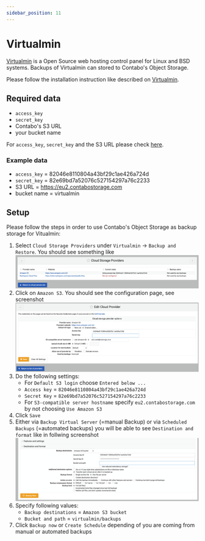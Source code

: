 ```yaml
---
sidebar_position: 11
---
```


# Virtualmin

[Virtualmin](https://www.virtualmin.com/) is a Open Source web hosting control panel for Linux and BSD systems. Backups of Virtualmin can stored to Contabo's Object Storage.

Please follow the installation instruction like described on [Virtualmin](https://www.virtualmin.com/).

## Required data

* `access_key`
* `secret_key`
* Contabo's S3 URL
* your bucket name

For `access_key`, `secret_key` and the S3 URL please check [here](/docs/products/Object-Storage/s3-connection-settings).

### Example data

* `access_key` = 82046e8110804a43bf29c1ae426a724d
* `secret_key` = 82e69bd7a52076c527154297a76c2233
* S3 URL = https://eu2.contabostorage.com
* bucket name = virtualmin

## Setup

Please follow the steps in order to use Contabo's Object Storage as backup storage for Vitualmin:

1. Select `Cloud Storage Providers` under `Virtualmin` -> `Backup and Restore`. You should see something like ![Virtualmin Cloud Storage Providers](/img/products/object-storage/tools/virtualmin/virtualmin-storage-providers.png)
2. Click on  `Amazon S3`. You should see the configuration page, see screenshot ![Virtualmin S3 Config](/img/products/object-storage/tools/virtualmin/virtualmin-s3-config.png)
3. Do the following settings:
   * For `Default S3 login` choose `Entered below ...`
   * `Access key` = `82046e8110804a43bf29c1ae426a724d`
   * `Secret Key` = `82e69bd7a52076c527154297a76c2233`
   * For `S3-compatible server hostname` specify `eu2.contabostorage.com` by not choosing `Use Amazon S3`
4. Click `Save`
5. Either via `Backup Virtual Server` (=manual Backup) or via `Scheduled Backups` (=automated backups) you will be able to see `Destination and format` like in follwing screenshot ![Virtualmin Destination Backup](/img/products/object-storage/tools/virtualmin/virtualmin-destination.png)
6. Specify following values:
   * `Backup destinations` = `Amazon S3 bucket`
   * `Bucket and path` = `virtualmin/backups`
7. Click `Backup now` or `Create Schedule` depending of you are coming from manual or automated backups
